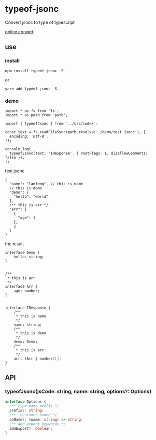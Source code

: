 # typeof-jsonc

Convert jsonc to type of typescript

[online convert](http://47.94.138.91/#/typeofjsonc)

## use

### install

```
npm install typeof-jsonc -S
```

or

```
yarn add typeof-jsonc -S
```

### demo

```
import * as fs from 'fs';
import * as path from 'path';

import { typeofJsonc } from '../src/index';

const text = fs.readFileSync(path.resolve('./demo/test.jsonc'), {
  encoding: 'utf-8',
});

console.log(
  typeofJsonc(text, 'IResponse', { rootFlags: 1, disallowComments: false }),
);

```

test.jsonc

```jsonc
{
  "name": "lanfeng", // this is name
  // this is demo
  "demo": {
    "hello": "world"
  },
  /** this is arr */
  "arr": [
    {
      "age": 1
    },
    2
  ]
}
```

the result

```
interface Demo {
    hello: string;
}


/**
 * this is arr
 */
interface Arr {
    age: number;
}


interface IResponse {
    /**
     * this is name
     */
    name: string;
    /**
     * this is demo
     */
    demo: Demo;
    /**
     * this is arr
     */
    arr: (Arr | number)[];
}
```

## API

### typeofJsonc(jsCode: string, name: string, options?: Options)

```typescript
interface Options {
  /** type name prefix */
  prefix?: string;
  /**  customer named */
  onName?: (name: string) => string;
  /** Add export keywords */
  addExport?: boolean;
}
```
